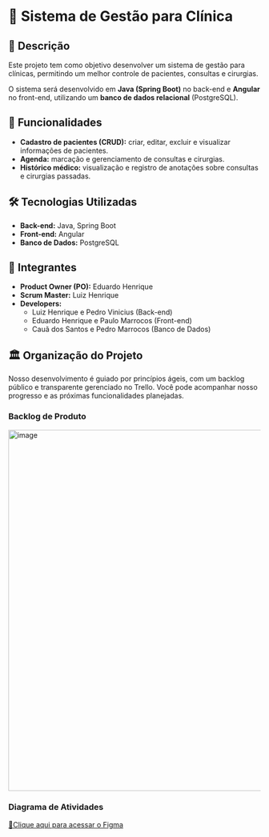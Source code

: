 # 🏥 Sistema de Gestão para Clínica  

## 📌 Descrição  
Este projeto tem como objetivo desenvolver um sistema de gestão para clínicas, permitindo um melhor controle de pacientes, consultas e cirurgias.  

O sistema será desenvolvido em **Java (Spring Boot)** no back-end e **Angular** no front-end, utilizando um **banco de dados relacional** (PostgreSQL).  

## 🚀 Funcionalidades  
- **Cadastro de pacientes (CRUD):** criar, editar, excluir e visualizar informações de pacientes.  
- **Agenda:** marcação e gerenciamento de consultas e cirurgias.  
- **Histórico médico:** visualização e registro de anotações sobre consultas e cirurgias passadas.  

## 🛠️ Tecnologias Utilizadas  
- **Back-end:** Java, Spring Boot  
- **Front-end:** Angular  
- **Banco de Dados:** PostgreSQL  

## 👥 Integrantes  
- **Product Owner (PO):** Eduardo Henrique 
- **Scrum Master:** Luiz Henrique
- **Developers:**  
  - Luiz Henrique e Pedro Vinicius (Back-end)  
  - Eduardo Henrique e Paulo Marrocos (Front-end)  
  - Cauã dos Santos e Pedro Marrocos (Banco de Dados)
 
## 🏛️ Organização do Projeto
Nosso desenvolvimento é guiado por princípios ágeis, com um backlog público e transparente gerenciado no Trello. Você pode acompanhar nosso progresso e as próximas funcionalidades planejadas.

### Backlog de Produto

<img width="1705" height="722" alt="image" src="https://github.com/user-attachments/assets/bcca49c2-8301-4c7b-a0c4-c56d30465d65" />

### Diagrama de Atividades

[🔗Clique aqui para acessar o Figma](https://www.figma.com/board/xXW8QH9S26e2d1dfQYRh1Q/Diagrama-de-Atividades---Cl%C3%ADnica?node-id=0-1&t=4xbbukZmo1FdPQl1-1)
